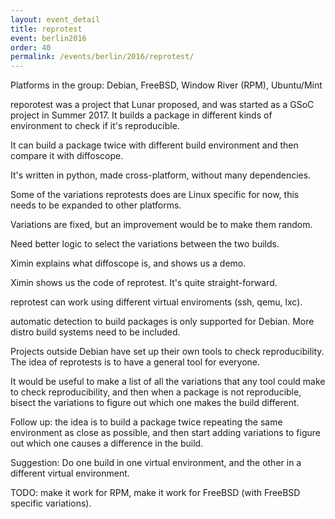 ```yaml
---
layout: event_detail
title: reprotest
event: berlin2016
order: 40
permalink: /events/berlin/2016/reprotest/
---
```


Platforms in the group: Debian, FreeBSD, Window River (RPM), Ubuntu/Mint

reporotest was a project that Lunar proposed, and was started as a GSoC project
in Summer 2017.  It builds a package in different kinds of environment to check
if it's reproducible.

It can build a package twice with different build environment and then compare
it with diffoscope.

It's written in python, made cross-platform, without many dependencies.

Some of the variations reprotests does are Linux specific for now, this needs to
be expanded to other platforms.

Variations are fixed, but an improvement would be to make them random.

Need better logic to select the variations between the two builds.

Ximin explains what diffoscope is, and shows us a demo.

Ximin shows us the code of reprotest.  It's quite straight-forward.

reprotest can work using different virtual enviroments (ssh, qemu, lxc).

automatic detection to build packages is only supported for Debian.  More distro
build systems need to be included.

Projects outside Debian have set up their own tools to check reproducibility.
The idea of reprotests is to have a general tool for everyone.

It would be useful to make a list of all the variations that any tool could make
to check reproducibility, and then when a package is not reproducible, bisect
the variations to figure out which one makes the build different.

Follow up: the idea is to build a package twice repeating the same environment
as close as possible, and then start adding variations to figure out which one
causes a difference in the build.

Suggestion: Do one build in one virtual environment, and the other in a
different virtual environment.

TODO: make it work for RPM, make it work for FreeBSD (with FreeBSD specific
variations).


